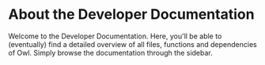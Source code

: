 # About the Developer Documentation

Welcome to the Developer Documentation. Here, you'll be able to (eventually) find a detailed overview of all files, functions and dependencies of Owl.
Simply browse the documentation through the sidebar.